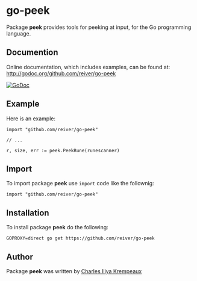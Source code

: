 # go-peek

Package **peek** provides tools for peeking at input, for the Go programming language.

## Documention

Online documentation, which includes examples, can be found at: http://godoc.org/github.com/reiver/go-peek

[![GoDoc](https://godoc.org/github.com/reiver/go-peek?status.svg)](https://godoc.org/github.com/reiver/go-peek)

## Example

Here is an example:

```golang
import "github.com/reiver/go-peek"

// ...

r, size, err := peek.PeekRune(runescanner)
```

## Import

To import package **peek** use `import` code like the follownig:
```
import "github.com/reiver/go-peek"
```

## Installation

To install package **peek** do the following:
```
GOPROXY=direct go get https://github.com/reiver/go-peek
```

## Author

Package **peek** was written by [Charles Iliya Krempeaux](http://reiver.link)
